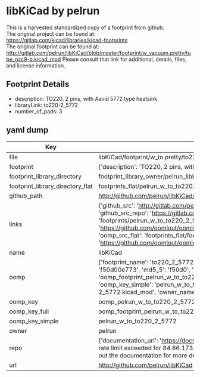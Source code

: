 # libKiCad by pelrun  
This is a harvested standardized copy of a footprint from github.  
The original project can be found at:  
https://gitlab.com/kicad/libraries/kicad-footprints  
The original footprint can be found at:
http://gitlab.com/pelrun/libKiCad/blob/master/footprint/w_vacuum.pretty/tube_gzc9-b.kicad_mod
Please consult that link for additional, details, files, and license information.  
## Footprint Details
* description: TO220, 2 pins, with Aavid 5772 type heatsink  
* libraryLink: to220-2_5772  
* number_of_pads: 3  
## yaml dump  
| Key | Value |  
| --- | --- |  
| file | libKiCad/footprint/w_to.pretty/to220-2_5772.kicad_mod |  
| footprint | {'description': 'TO220, 2 pins, with Aavid 5772 type heatsink', 'libraryLink': 'to220-2_5772', 'number_of_pads': 3} |  
| footprint_library_directory | footprint_library_owner/pelrun_libKiCad |  
| footprint_library_directory_flat | footprints_flat/pelrun_w_to_to220_2_5772/working |  
| github_path | http://github.com/pelrun/libKiCad/blob/master/footprint/w_to.pretty/to220-2_5772.kicad_mod |  
| links | {'github_src': 'http://gitlab.com/pelrun/libKiCad/blob/master/footprint/w_vacuum.pretty/tube_gzc9-b.kicad_mod', 'github_src_repo': 'https://gitlab.com/kicad/libraries/kicad-footprints', 'oomp_bot': 'footprints/pelrun_w_to_to220_2_5772/working', 'oomp_bot_github': 'https://github.com/oomlout/oomlout_oomp_footprint_bot/tree/main/footprints/pelrun_w_to_to220_2_5772/working', 'oomp_src_flat': 'footprints_flat/footprints_flat/pelrun_w_to_to220_2_5772/working', 'oomp_src_flat_github': 'https://github.com/oomlout/oomlout_oomp_footprint_src/tree/main/footprints_flat/pelrun_w_to_to220_2_5772/working'} |  
| name | libKiCad |  
| oomp | {'footprint_name': 'to220_2_5772', 'library_name': 'w_to', 'md5': 'f50d00e773cf8d74e7cf66e1dbf9b084', 'md5_10': 'f50d00e773', 'md5_5': 'f50d0', 'md5_6': 'f50d00', 'oomp_key': 'oomp_pelrun_w_to_to220_2_5772', 'oomp_key_extra': 'oomp_footprint_pelrun_w_to_to220_2_5772', 'oomp_key_full': 'oomp_footprint_pelrun_w_to_to220_2_5772_f50d00', 'oomp_key_simple': 'pelrun_w_to_to220_2_5772', 'original_filename': 'libKiCad/footprint/w_to.pretty/to220-2_5772.kicad_mod', 'owner_name': 'pelrun'} |  
| oomp_key | oomp_pelrun_w_to_to220_2_5772 |  
| oomp_key_full | oomp_footprint_pelrun_w_to_to220_2_5772 |  
| oomp_key_simple | pelrun_w_to_to220_2_5772 |  
| owner | pelrun |  
| repo | {'documentation_url': 'https://docs.github.com/rest/overview/resources-in-the-rest-api#rate-limiting', 'message': "API rate limit exceeded for 84.66.173.59. (But here's the good news: Authenticated requests get a higher rate limit. Check out the documentation for more details.)"} |  
| url | http://github.com/pelrun/libKiCad |  

